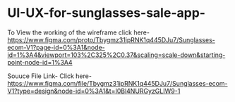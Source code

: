 # UI-UX-for-sunglasses-sale-app-

To View the working of the wireframe 
click here- https://www.figma.com/proto/Tbygmz31ipRNK1q445DJu7/Sunglasses-ecom-V1?page-id=0%3A1&node-id=1%3A4&viewport=103%2C325%2C0.37&scaling=scale-down&starting-point-node-id=1%3A4

Souuce File Link- 
Click here- https://www.figma.com/file/Tbygmz31ipRNK1q445DJu7/Sunglasses-ecom-V1?type=design&node-id=0%3A1&t=I0Bl4NURGyzGLIW9-1
